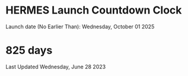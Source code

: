 # HERMES Launch Countdown Clock

Launch date (No Earlier Than): Wednesday, October 01 2025
# 825 days

Last Updated Wednesday, June 28 2023